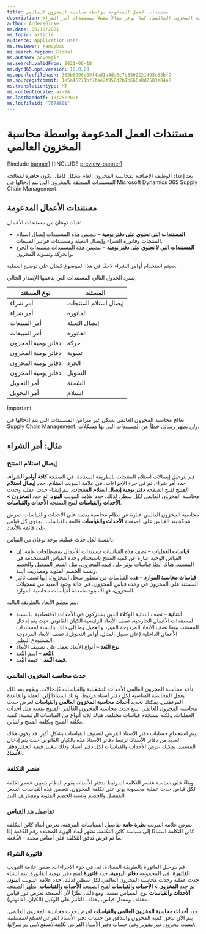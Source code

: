 ```yaml
---
title: مستندات العمل المدعومة بواسطة محاسبة المخزون العالمي
description: يسرد هذا الموضوع مستندات العمل التي تدعمها محاسبة المخزون العالمي. كما يوفر مثالاً مفصلاً لمستندات أمر الشراء.
author: AndersGirke
ms.date: 06/18/2021
ms.topic: article
audience: Application User
ms.reviewer: kamaybac
ms.search.region: Global
ms.author: aevengir
ms.search.validFrom: 2021-06-18
ms.dyn365.ops.version: 10.0.20
ms.openlocfilehash: 369b6996c09f4bd1a4da8c7b3902221495c58bf2
ms.sourcegitcommit: 1e5a46271bf7fae2f958d2b1b666a8d2583e04a8
ms.translationtype: HT
ms.contentlocale: ar-SA
ms.lasthandoff: 10/25/2021
ms.locfileid: "7678801"
---
```

# <a name="business-documents-supported-by-global-inventory-accounting"></a>مستندات العمل المدعومة بواسطة محاسبة المخزون العالمي

[!include [banner](../includes/banner.md)]
[!INCLUDE [preview-banner](../includes/preview-banner.md)] <!--KFM: Until 4/30/2022 -->

بعد إعداد الوظيفة الإضافية لمحاسبة المخزون العام بشكل كامل، تكون جاهزة لمعالجة المستندات المتعلقة بالمخزون التي يتم إدخالها في Microsoft Dynamics 365 Supply Chain Management.

## <a name="supported-business-documents"></a>مستندات الأعمال المدعومة

هناك نوعان من مستندات الأعمال:

- **المستندات التي تحتوي على دفتر يومية** – تتضمن هذه المستندات إيصال استلام المنتجات وفاتورة الشراء وإيصال التعبئة ومستندات فواتير المبيعات.
- **المستندات التي لا تحتوي على دفتر يومية** – تتضمن هذه المستندات مستندات الجرد والحركة وتسوية المخزون.

سيتم استخدام أوامر الشراء لاحقًا في هذا الموضوع كمثال على توضيح العملية.

يسرد الجدول التالي المستندات التي يدعمها الإصدار الحالي.

| نوع المستند      | المستند        |
|--------------------|-----------------|
| أمر شراء     | إيصال استلام المنتجات |
| أمر شراء     | الفاتورة         |
| أمر المبيعات        | إيصال التعبئة    |
| أمر المبيعات        | الفاتورة         |
| دفاتر يومية المخزون | حركة        |
| دفاتر يومية المخزون | تسوية      |
| دفاتر يومية المخزون | الجرد        |
| دفاتر يومية المخزون | التحويل        |
| أمر التحويل     | الشحنة        |
| أمر التحويل     | استلام         |

> [!IMPORTANT]
> تعالج محاسبة المخزون العالمي بشكل غير متزامن المستندات التي يتم إدخالها في Supply Chain Management. ولن تظهر رسائل خطأ عن المستندات التي بها مشكلات.

## <a name="example-purchase-order"></a>مثال: أمر الشراء

### <a name="product-receipt"></a>إيصال استلام المنتج

قم بترحيل إيصالات استلام المنتجات بالطريقة المعتادة. في الصفحة **كافة أوامر الشراء**، حدد أمر شراء، ثم في جزء الإجراءات، في علامة التبويب **استلام**، حدد **إيصال استلام المنتج** لفتح الصفحة **دفتر يومية إيصال استلام المنتجات**. يتم إنشاء حدث عملية وحدث محاسبة المخزون العالمي لكل سطر. لذلك، حدد علامة التبويب **البنود**، ثم حدد **المخزون \> الأحداث والقياسات** لفتح الصفحة **الأحداث والقياسات**.

محاسبة المخزون العالمي عبارة عن نظام محاسبة يعتمد على الأحداث والقياسات. تعرض شبكة بند القياس على الصفحة **الأحداث والقياسات** قائمة بالقياسات. يحتوي كل قياس على قائمة بالأبعاد.

بالنسبة لكل حدث عملية، يوجد نوعان من القياس:

- **قياسات العمليات** – تصف هذه القياسات مستندات الأعمال بمصطلحات عامة. إن القياس الوحيد عبارة عن كمية المنتج باستخدام وحدة القياس المستخدمة في المستند. هناك أيضًا قياسات تؤثر على قيمة المخزون، مثل السعر المفصل والخصم ونسبة الخصم المئوية ومصاريف البند.
- **قياسات محاسبة الموارد** – هذه القياسات من منظور سجل المخزون. إنها تصف تأثير المستند على المخزون في وحدة قياس المخزون. في حالة وجود العديد من تسجيلات المخزون، فهناك بنود متعددة لقياسات محاسبة الموارد.

يتم تنظيم الأبعاد بالطريقة التالية:

- **الثنائية** – تصف الثنائية الوكلاء الذين يشتركون في الأحداث الاقتصادية. بالنسبة لمستندات الأعمال الخارجية، تصف الأبعاد الرئيسية الكيان القانوني حيث يتم إدخال المستند، بينما تصف الأبعاد المزدوجة المورد والعميل وما إلى ذلك. بالنسبة لمستندات الأعمال الداخلية (على سبيل المثال، أوامر التحويل)، تصف الأبعاد المزدوجة المستودع النظير.
- **نوع البُعد** – أنواع الأبعاد تعمل على تصنيف الأبعاد.
- **البُعد** – اسم البُعد.
- **قيمة البُعد** – قيمة البُعد.

### <a name="global-inventory-accounting-event"></a>حدث محاسبة المخزون العالمي

تأخذ محاسبة المخزون العالمي الأحداث التشغيلية والقياسات كإدخالات. ويقوم بعد ذلك بعمل المحاسبة المناسبة لكل دفتر أستاذ مرتبط، وذلك استنادًا إلى العملة والقاعدة المرفقتين. يمكنك تحديد **أحداث محاسبة المخزون العالمي والقياسات** لعرض حدث محاسبة المخزون العالمي. يتبع حدث محاسبة المخزون العالمي المنهج نفسه مثل أحداث العمليات، ولكنه يستخدم قياسات مختلفة. هناك ثلاثة أنواع من القياسات الرئيسية: كمية تكلفة المنتج وتكلفة المنتج والتباين.

يتم استخدام حسابات دفتر الأستاذ الفرعي لتصنيف القياسات بشكل أكبر. قد يكون هناك العديد من دفاتر الأستاذ. ترتبط دفاتر الأستاذ هذه بالكيان القانوني حيث يتم إدخال المستند. يمكنك عرض الأحداث والقياسات لكل دفتر أستاذ وذلك بتغيير قيمة الحقل **دفتر الأستاذ**.

### <a name="cost-element"></a>عنصر التكلفة

وبناءً على سياسة عنصر التكلفة المرتبط بدفتر الأستاذ، يقوم النظام بتعيين عنصر تكلفة لكل قياس حدث عملية محسوبة يؤثر على تكلفة المخزون. تتضمن هذه القياسات السعر المفصل والخصم ونسبة الخصم المئوية ومصاريف البند.

### <a name="measurement-line-details"></a>تفاصيل بند القياس

تعرض علامة التبويب **نظرة عامة** تفاصيل السياسات المرفقة. تعرض أبعاد كائن التكلفة كائن التكلفة استنادًا إلى سياسة كائن التكلفة. تظهر أبعاد الهوية المحددة رقم الدُفعة إذا ما تم فرض تدفق التكلفة على أساس *محدد – الدُفعة*.

### <a name="purchase-invoice"></a>فاتورة الشراء

قم بترحيل الفاتورة بالطريقة المعتادة. ثم، في جزء الإجراءات، ضمن علامة التبويب **الفاتورة**، في المجموعة **دفاتر اليومية**، حدد **فاتورة** لفتح دفتر يومية الفاتورة. يتم إنشاء حدث عملية وحدث محاسبة المخزون العالمي لكل سطر. لذلك، حدد علامة التبويب **البنود**، ثم حدد **المخزون \> الأحداث والقياسات** لفتح الصفحة **الأحداث والقياسات**. تظهر الصفحة **الأحداث والقياسات** نوع المقياس نفسه. ومع ذلك، نظرًا لأن الصفحة تعرض دور قياس مختلف ومعدل قياس، يختلف التأثير على الوكيل (الكيان القانوني).

حدد **أحداث محاسبة المخزون العالمي والقياسات** لعرض حدث محاسبة المخزون العالمي. يتم الآن تدفق كمية المخزون والتدفق من حساب دفتر الأستاذ الفرعي *السلع المستلمة ليست مخزون غير مفوتر* وفي حساب دفتر الأستاذ الفرعي *تكلفة السلع التي تم شرائها*.
